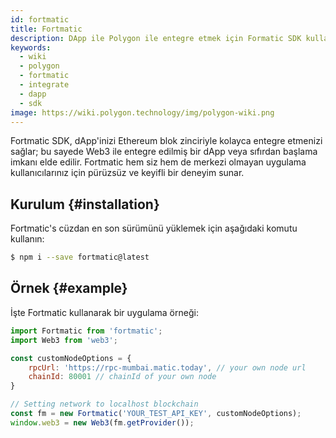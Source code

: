 ```yaml
---
id: fortmatic
title: Fortmatic
description: DApp ile Polygon ile entegre etmek için Formatic SDK kullanın
keywords:
  - wiki
  - polygon
  - fortmatic
  - integrate
  - dapp
  - sdk
image: https://wiki.polygon.technology/img/polygon-wiki.png
---
```


Fortmatic SDK, dApp'inizi Ethereum blok zinciriyle kolayca entegre etmenizi sağlar; bu sayede Web3 ile entegre edilmiş bir dApp veya sıfırdan başlama imkanı elde edilir. Fortmatic hem siz hem de merkezi olmayan uygulama kullanıcılarınız için pürüzsüz ve keyifli bir deneyim sunar.

## Kurulum {#installation}

Fortmatic's cüzdan en son sürümünü yüklemek için aşağıdaki komutu kullanın:

```bash
$ npm i --save fortmatic@latest
```

## Örnek {#example}
İşte Fortmatic kullanarak bir uygulama örneği:

```js title="example.js"
import Fortmatic from 'fortmatic';
import Web3 from 'web3';

const customNodeOptions = {
    rpcUrl: 'https://rpc-mumbai.matic.today', // your own node url
    chainId: 80001 // chainId of your own node
}

// Setting network to localhost blockchain
const fm = new Fortmatic('YOUR_TEST_API_KEY', customNodeOptions);
window.web3 = new Web3(fm.getProvider());
```
